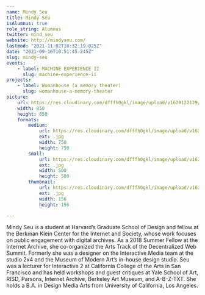 ```yaml
---
name: Mindy Seu
title: Mindy Seu
isAlumnus: true
role_string: Alumnus
twitter: mind_seu
website: http://mindyseu.com/
lastmod: "2021-11-02T18:32:19.025Z"
date: "2021-09-16T10:51:45.245Z"
slug: mindy-seu
events:
    - label: MACHINE EXPERIENCE II
      slug: machine-experience-ii
projects:
    - label: Womanhouse (a memory theater)
      slug: womanhouse-a-memory-theater
picture:
    url: https://res.cloudinary.com/dfffh0gkl/image/upload/v1629122129/mindy_a641d744c3.jpg
    width: 850
    height: 850
    formats:
        medium:
            url: https://res.cloudinary.com/dfffh0gkl/image/upload/v1629122130/medium_mindy_a641d744c3.jpg
            ext: .jpg
            width: 750
            height: 750
        small:
            url: https://res.cloudinary.com/dfffh0gkl/image/upload/v1629122131/small_mindy_a641d744c3.jpg
            ext: .jpg
            width: 500
            height: 500
        thumbnail:
            url: https://res.cloudinary.com/dfffh0gkl/image/upload/v1629122130/thumbnail_mindy_a641d744c3.jpg
            ext: .jpg
            width: 156
            height: 156

---
```

Mindy Seu is a student at Harvard’s Graduate School of Design and fellow at the Berkman Klein Center for the Internet and Society, whose work focuses on public engagement with digital archives. As a 2018 Summer Fellow at the Internet Archive, she co-organized the Arts Track of the Decentralized Web Summit. Formerly she was a designer on the Interactive Media team at the studio 2x4 and the Museum of Modern Art’s in-house design studio. Seu was a lecturer for Interactive 2 at California College of the Arts in San Francisco and has held workshops and guest critiques at Yale School of Art, RISD, Parsons, Internet Archive, Berkeley Art Museum, and A-B-Z-TXT. She holds a B.A. in Design Media Arts from University of California, Los Angeles.